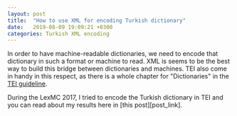 ```yaml
---
layout: post
title:  "How to use XML for encoding Turkish dictionary"
date:   2019-08-09 19:09:21 +0300
categories: Turkish XML encoding
---
```

In order to have machine-readable dictionaries, we need to encode that dictionary in such a format or machine to read. XML is seems to be the best way to build this bridge between dictionaries and machines. TEI also come in handy in this respect, as there is a whole chapter for "Dictionaries" in the [TEI guideline][TEI_guideline].

During the LexMC 2017, I tried to encode the Turkish dictionary in TEI and you can read about my results here in [this post][post_link].

[TEI_guideline]: https://tei-c.org/release/doc/tei-p5-doc/en/html/DI.html
[post-link]:   https://digilex.hypotheses.org/275#more-275